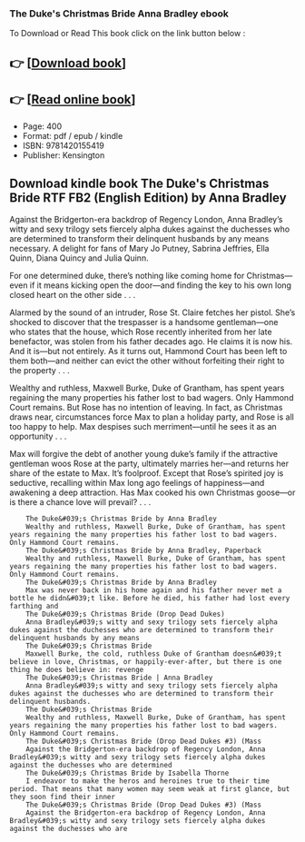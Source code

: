 ### The Duke's Christmas Bride Anna Bradley ebook

To Download or Read This book click on the link button below :

## 👉  [**[Download book](http://get-pdfs.com/download.php?group=book&from=github.com&id=717221&lnk=1064 "Download book")**]

## 👉  [**[Read online book](http://get-pdfs.com/download.php?group=book&from=github.com&id=717221&lnk=1064 "Read online book")**]


* Page: 400
* Format: pdf / epub / kindle
* ISBN: 9781420155419
* Publisher: Kensington



## Download kindle book The Duke's Christmas Bride RTF FB2 (English Edition) by Anna Bradley



Against the Bridgerton-era backdrop of Regency London, Anna Bradley’s witty and sexy trilogy sets fiercely alpha dukes against the duchesses who are determined to transform their delinquent husbands by any means necessary. A delight for fans of Mary Jo Putney, Sabrina Jeffries, Ella Quinn, Diana Quincy and Julia Quinn.
 
 For one determined duke, there’s nothing like coming home for Christmas—even if it means kicking open the door—and finding the key to his own long closed heart on the other side . . .
 
 Alarmed by the sound of an intruder, Rose St. Claire fetches her pistol. She’s shocked to discover that the trespasser is a handsome gentleman—one who states that the house, which Rose recently inherited from her late benefactor, was stolen from his father decades ago. He claims it is now his. And it is—but not entirely. As it turns out, Hammond Court has been left to them both—and neither can evict the other without forfeiting their right to the property . . .
 
 Wealthy and ruthless, Maxwell Burke, Duke of Grantham, has spent years regaining the many properties his father lost to bad wagers. Only Hammond Court remains. But Rose has no intention of leaving. In fact, as Christmas draws near, circumstances force Max to plan a holiday party, and Rose is all too happy to help. Max despises such merriment—until he sees it as an opportunity . . .
 
 Max will forgive the debt of another young duke’s family if the attractive gentleman woos Rose at the party, ultimately marries her—and returns her share of the estate to Max. It’s foolproof. Except that Rose’s spirited joy is seductive, recalling within Max long ago feelings of happiness—and awakening a deep attraction. Has Max cooked his own Christmas goose—or is there a chance love will prevail? . . .


        The Duke&#039;s Christmas Bride by Anna Bradley
        Wealthy and ruthless, Maxwell Burke, Duke of Grantham, has spent years regaining the many properties his father lost to bad wagers. Only Hammond Court remains.
        The Duke&#039;s Christmas Bride by Anna Bradley, Paperback
        Wealthy and ruthless, Maxwell Burke, Duke of Grantham, has spent years regaining the many properties his father lost to bad wagers. Only Hammond Court remains.
        The Duke&#039;s Christmas Bride by Anna Bradley
        Max was never back in his home again and his father never met a bottle he didn&#039;t like. Before he died, his father had lost every farthing and 
        The Duke&#039;s Christmas Bride (Drop Dead Dukes)
        Anna Bradley&#039;s witty and sexy trilogy sets fiercely alpha dukes against the duchesses who are determined to transform their delinquent husbands by any means 
        The Duke&#039;s Christmas Bride
        Maxwell Burke, the cold, ruthless Duke of Grantham doesn&#039;t believe in love, Christmas, or happily-ever-after, but there is one thing he does believe in: revenge 
        The Duke&#039;s Christmas Bride | Anna Bradley
        Anna Bradley&#039;s witty and sexy trilogy sets fiercely alpha dukes against the duchesses who are determined to transform their delinquent husbands.
        The Duke&#039;s Christmas Bride
        Wealthy and ruthless, Maxwell Burke, Duke of Grantham, has spent years regaining the many properties his father lost to bad wagers. Only Hammond Court remains.
        The Duke&#039;s Christmas Bride (Drop Dead Dukes #3) (Mass
        Against the Bridgerton-era backdrop of Regency London, Anna Bradley&#039;s witty and sexy trilogy sets fiercely alpha dukes against the duchesses who are determined 
        The Duke&#039;s Christmas Bride by Isabella Thorne
        I endeavor to make the heros and heroines true to their time period. That means that many women may seem weak at first glance, but they soon find their inner 
        The Duke&#039;s Christmas Bride (Drop Dead Dukes #3) (Mass
        Against the Bridgerton-era backdrop of Regency London, Anna Bradley&#039;s witty and sexy trilogy sets fiercely alpha dukes against the duchesses who are 
    




